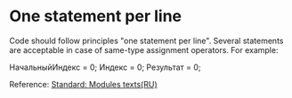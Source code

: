 # One statement per line

Code should follow principles "one statement per line". Several statements are acceptable in case of same-type assignment operators.
For example:

НачальныйИндекс = 0; Индекс = 0; Результат = 0;

Reference: [Standard: Modules texts(RU)](https://its.1c.ru/db/v8std#content:456:hdoc)
